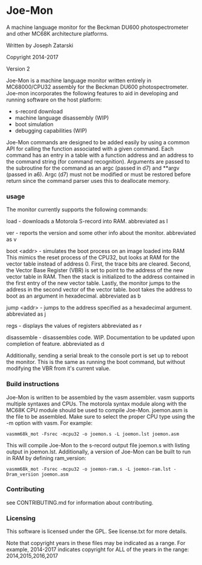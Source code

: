 # Joe-Mon
A machine language monitor for the Beckman DU600 photospectrometer and other MC68K architecture platforms.

Written by Joseph Zatarski

Copyright 2014-2017

Version 2

Joe-Mon is a machine language monitor written entirely in MC68000/CPU32 assembly for the Beckman DU600 photospectrometer. Joe-mon incorporates the following features to aid in developing and running software on the host platform:
- s-record download
- machine language disassembly (WIP)
- boot simulation
- debugging capabilities (WIP)

Joe-Mon commands are designed to be added easily by using a common API for calling the function associated with a given command. Each command has an entry in a table with a function address and an address to the command string (for command recognition). Arguments are passed to the subroutine for the command as an argc (passed in d7) and \*\*argv (passed in a6). Argc (d7) must not be modified or must be restored before return since the command parser uses this to deallocate memory.

### usage

The monitor currently supports the following commands:

load - downloads a Motorola S-record into RAM.
abbreviated as l

ver - reports the version and some other info about the monitor.
abbreviated as v

boot \<addr\> - simulates the boot process on an image loaded into RAM
This mimics the reset process of the CPU32, but looks at RAM for the vector table instead of address 0. First, the trace bits are cleared. Second, the Vector Base Register (VBR) is set to point to the address of the new vector table in RAM. Then the stack is initialized to the address contained in the first entry of the new vector table. Lastly, the monitor jumps to the address in the second vector of the vector table. boot takes the address to boot as an argument in hexadecimal.
abbreviated as b

jump \<addr\> - jumps to the address specified as a hexadecimal argument.
abbreviated as j

regs - displays the values of registers
abbreviated as r

disassemble - disassembles code. WIP. Documentation to be updated upon completion of feature.
abbreviated as d

Additionally, sending a serial break to the console port is set up to reboot the monitor. This is the same as running the boot command, but without modifying the VBR from it's current value.

### Build instructions
Joe-Mon is written to be assembled by the vasm assembler. vasm supports multiple syntaxes and CPUs. The motorola syntax module along with the MC68K CPU module should be used to compile Joe-Mon. joemon.asm is the file to be assembled. Make sure to select the proper CPU type using the -m option with vasm. For example:

```
vasmm68k_mot -Fsrec -mcpu32 -o joemon.s -L joemon.lst joemon.asm
```

This will compile Joe-Mon to the s-record output file joemon.s with listing output in joemon.lst. Additionally, a version of Joe-Mon can be built to run in RAM by defining ram_version:

```
vasmm68k_mot -Fsrec -mcpu32 -o joemon-ram.s -L joemon-ram.lst -Dram_version joemon.asm
```

### Contributing

see CONTRIBUTING.md for information about contributing.

### Licensing

This software is licensed under the GPL. See license.txt for more details.

Note that copyright years in these files may be indicated as a range. For example, 2014-2017 indicates copyright for ALL of the years in the range: 2014,2015,2016,2017
